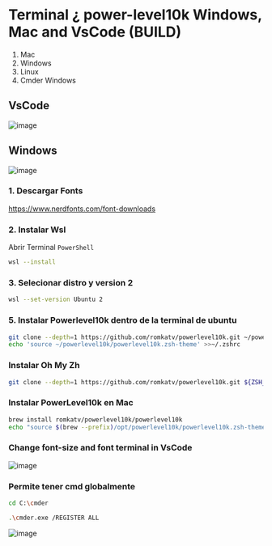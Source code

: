 # Terminal ¿ power-level10k  Windows, Mac and VsCode (BUILD)
1. Mac
2. Windows
3. Linux
4. Cmder Windows

## VsCode
![image](https://user-images.githubusercontent.com/55373948/235842143-2ff6dcfc-bf5e-4fa7-8ddf-b50302bd5df2.png)
## Windows
![image](https://user-images.githubusercontent.com/55373948/235842288-68bf5126-f322-4363-94a6-da47d9fb6058.png)

### 1. Descargar Fonts
https://www.nerdfonts.com/font-downloads

### 2. Instalar Wsl 
Abrir Terminal `PowerShell`
```sh
wsl --install
```
### 3. Selecionar distro y version 2
```sh
wsl --set-version Ubuntu 2
```
### 5. Instalar Powerlevel10k dentro de la terminal de ubuntu
```sh
git clone --depth=1 https://github.com/romkatv/powerlevel10k.git ~/powerlevel10k
echo 'source ~/powerlevel10k/powerlevel10k.zsh-theme' >>~/.zshrc
```
### Instalar Oh My Zh
```sh
git clone --depth=1 https://github.com/romkatv/powerlevel10k.git ${ZSH_CUSTOM:-$HOME/.oh-my-zsh/custom}/themes/powerlevel10k
```

### Instalar PowerLevel10k en Mac
```sh
brew install romkatv/powerlevel10k/powerlevel10k
echo "source $(brew --prefix)/opt/powerlevel10k/powerlevel10k.zsh-theme" >>~/.zshrc
```
### Change font-size and font terminal in VsCode
![image](https://user-images.githubusercontent.com/55373948/235843152-796b2657-96a0-4d12-99fb-81c39742a51f.png)

### Permite tener cmd globalmente 
```sh
cd C:\cmder
```

```sh
.\cmder.exe /REGISTER ALL
```
![image](https://github.com/kockono/Terminal-PowerLevel10k-Windows-Mac-Linux/assets/55373948/4c39f5bb-6fc5-424a-af20-dd07aa22b23a)


